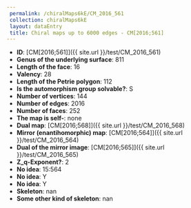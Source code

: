 ```yaml
--- 
 permalink: /chiralMaps6kE/CM_2016_561 
 collection: chiralMaps6kE
 layout: dataEntry
 title: Chiral maps up to 6000 edges - CM[2016;561]
---
```


- **ID**: [CM[2016;561]]({{ site.url }}/test/CM_2016_561)
- **Genus of the underlying surface**: 811
- **Length of the face**: 16
- **Valency**: 28
- **Length of the Petrie polygon**: 112
- **Is the automorphism group solvable?**: S
- **Number of vertices**: 144
- **Number of edges**: 2016
- **Number of faces**: 252
- **The map is self-**: none
- **Dual map**: [CM[2016;568]]({{ site.url }}/test/CM_2016_568)
- **Mirror (enantihomorphic) map**: [CM[2016;564]]({{ site.url }}/test/CM_2016_564)
- **Dual of the mirror image**: [CM[2016;565]]({{ site.url }}/test/CM_2016_565)
- **Z_q-Exponent?**: 2
- **No idea**:  15:564
- **No idea**: Y
- **No idea**: Y
- **Skeleton**: nan
- **Some other kind of skeleton**: nan
